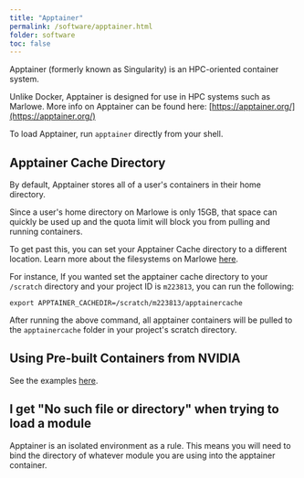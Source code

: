```yaml
---
title: "Apptainer"
permalink: /software/apptainer.html
folder: software
toc: false
---
```




Apptainer (formerly known as Singularity) is an HPC-oriented container system. 

Unlike Docker, Apptainer is designed for use in HPC systems such as Marlowe. More info on Apptainer can be found here: [https://apptainer.org/](https://apptainer.org/)

To load Apptainer, run `apptainer` directly from your shell.

## Apptainer Cache Directory

By default, Apptainer stores all of a user's containers in their home directory.

Since a user's home directory on Marlowe is only 15GB, that space can quickly be used up and the quota limit will block you from pulling and running containers.

To get past this, you can set your Apptainer Cache directory to a different location. Learn more about the filesystems on Marlowe [here](../getting-started/filesystems.md).

For instance, If you wanted set the apptainer cache directory to your `/scratch` directory and your project ID is `m223813`, you can run the following:

```
export APPTAINER_CACHEDIR=/scratch/m223813/apptainercache
```

After running the above command, all apptainer containers will be pulled to the `apptainercache` folder in your project's scratch directory.

## Using Pre-built Containers from NVIDIA

See the examples [here](/ngc_example).

## I get "No such file or directory" when trying to load a module

Apptainer is an isolated environment as a rule. This means you will need to bind the directory of whatever module you are using into the apptainer container.

